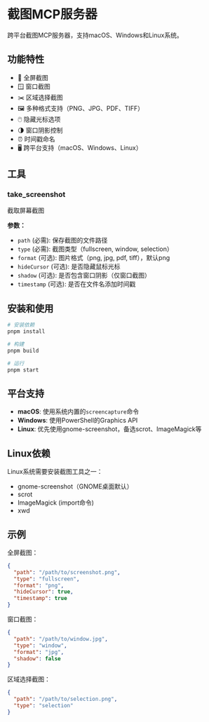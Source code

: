 # 截图MCP服务器

跨平台截图MCP服务器，支持macOS、Windows和Linux系统。

## 功能特性

- 📸 全屏截图
- 🪟 窗口截图
- ✂️ 区域选择截图
- 🖼️ 多种格式支持（PNG、JPG、PDF、TIFF）
- 🖱️ 隐藏光标选项
- 🌗 窗口阴影控制
- ⏰ 时间戳命名
- 🖥️ 跨平台支持（macOS、Windows、Linux）

## 工具

### take_screenshot

截取屏幕截图

**参数：**

- `path` (必需): 保存截图的文件路径
- `type` (必需): 截图类型（fullscreen, window, selection）
- `format` (可选): 图片格式（png, jpg, pdf, tiff），默认png
- `hideCursor` (可选): 是否隐藏鼠标光标
- `shadow` (可选): 是否包含窗口阴影（仅窗口截图）
- `timestamp` (可选): 是否在文件名添加时间戳

## 安装和使用

```bash
# 安装依赖
pnpm install

# 构建
pnpm build

# 运行
pnpm start
```

## 平台支持

- **macOS**: 使用系统内置的`screencapture`命令
- **Windows**: 使用PowerShell的Graphics API
- **Linux**: 优先使用gnome-screenshot，备选scrot、ImageMagick等

## Linux依赖

Linux系统需要安装截图工具之一：

- gnome-screenshot（GNOME桌面默认）
- scrot
- ImageMagick (import命令)
- xwd

## 示例

全屏截图：

```json
{
  "path": "/path/to/screenshot.png",
  "type": "fullscreen",
  "format": "png",
  "hideCursor": true,
  "timestamp": true
}
```

窗口截图：

```json
{
  "path": "/path/to/window.jpg",
  "type": "window",
  "format": "jpg",
  "shadow": false
}
```

区域选择截图：

```json
{
  "path": "/path/to/selection.png",
  "type": "selection"
}
```
